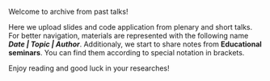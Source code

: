 Welcome to archive from past talks!

Here we upload slides and code application from plenary and short talks. 
For better navigation, materials are represented with the following name ***Date | Topic | Author***.
Additionaly, we start to share notes from **Educational seminars**. You can find them according to special notation in brackets.

Enjoy reading and good luck in your researches!